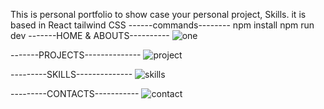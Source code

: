 This is personal portfolio to show case your personal project, Skills.
it is based in React tailwind CSS
------commands--------
npm install
npm run dev
-------HOME & ABOUTS----------
![one](https://github.com/user-attachments/assets/e47f0b13-073f-4718-8c51-292f24dd53a6)

-------PROJECTS--------------
![project](https://github.com/user-attachments/assets/094f9e6b-4da0-443c-8ef8-85e2eb3b53dd)

---------SKILLS--------------
![skills](https://github.com/user-attachments/assets/c2aa8a5a-823b-411e-88ad-63eae3211933)

---------CONTACTS-----------
![contact](https://github.com/user-attachments/assets/03a1f6b4-d6ec-4e11-badf-37553912b42a)
